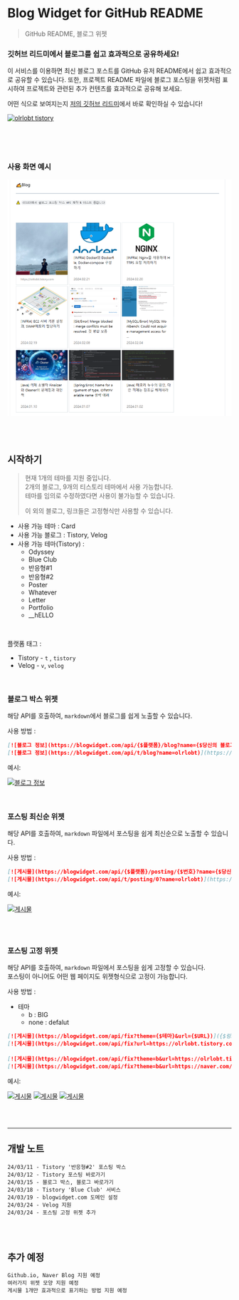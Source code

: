 

# Blog Widget for GitHub README

> GitHub README, 블로그 위젯 

### 깃허브 리드미에서 블로그를 쉽고 효과적으로 공유하세요!

이 서비스를 이용하면 최신 블로그 포스트를 GitHub 유저 README에서 쉽고 효과적으로 공유할 수 있습니다.
또한, 프로젝트 README 파일에 블로그 포스팅을 위젯처럼 표시하여 프로젝트와 관련된 추가 컨텐츠를 효과적으로 공유해 보세요.

어떤 식으로 보여지는지 [저의 깃허브 리드미](https://github.com/olrlobt)에서 바로 확인하실 수 있습니다! 


[![olrlobt tistory](https://blogwidget.com/api/t/blog?name=olrlobt)](https://olrlobt.tistory.com/)


<br><br><br>

### 사용 화면 예시
![img.png](docs/240318capture.png)

<br>
<br>

## 시작하기

> 현재 1개의 테마를 지원 중입니다.\
> 2개의 블로그, 9개의 티스토리 테마에서 사용 가능합니다.\
> 테마를 임의로 수정하였다면 사용이 불가능할 수 있습니다.
> 
> 이 외의 블로그, 링크들은 고정형식만 사용할 수 있습니다.

- 사용 가능 테마 : Card
- 사용 가능 블로그 : Tistory, Velog
- 사용 가능 테마(Tistory) : 
  - Odyssey
  - Blue Club
  - 반응형#1
  - 반응형#2 
  - Poster
  - Whatever
  - Letter
  - Portfolio
  - __hELLO

<br>

플랫폼 태그 :
- Tistory - `t` , `tistory`
- Velog - `v`, `velog`

<br>

### 블로그 박스 위젯

해당 API를 호출하여, `markdown`에서 블로그를 쉽게 노출할 수 있습니다.



사용 방법 :

```markdown
[![블로그 정보](https://blogwidget.com/api/{$플랫폼}/blog?name={$당신의 블로그 이름})]({$링크})
[![블로그 정보](https://blogwidget.com/api/t/blog?name=olrlobt)](https://olrlobt.tistory.com/)
```

예시:

[![블로그 정보](https://blogwidget.com/api/t/blog?name=olrlobt)](https://olrlobt.tistory.com/)

<br>

### 포스팅 최신순 위젯

해당 API를 호출하여, `markdown` 파일에서 포스팅을 쉽게 최신순으로 노출할 수 있습니다.


사용 방법 :

```markdown
[![게시물](https://blogwidget.com/api/{$플랫폼}/posting/{$번호}?name={$당신의 블로그 이름})](https://blogwidget.com/api/{$플랫폼}/link/{$번호}?name={$당신의 블로그 이름})
[![게시물](https://blogwidget.com/api/t/posting/0?name=olrlobt)](https://blogwidget.com/api/t/link/0?name=olrlobt)
```

예시:

[![게시물](https://blogwidget.com/api/t/posting/0?name=olrlobt)](https://blogwidget.com/api/t/link/0?name=olrlobt)

<br>
<br>



### 포스팅 고정 위젯

해당 API를 호출하여, `markdown` 파일에서 포스팅을 쉽게 고정할 수 있습니다.\
포스팅이 아니어도 어떤 웹 페이지도 위젯형식으로 고정이 가능합니다.

사용 방법 :
- 테마
  - b : BIG
  - none : defalut

```markdown
[![게시물](https://blogwidget.com/api/fix?theme={$테마}&url={$URL})]({$링크})
[![게시물](https://blogwidget.com/api/fix?url=https://olrlobt.tistory.com/)](https://olrlobt.tistory.com/)

[![게시물](https://blogwidget.com/api/fix?theme=b&url=https://olrlobt.tistory.com/)](https://olrlobt.tistory.com/)
[![게시물](https://blogwidget.com/api/fix?theme=b&url=https://naver.com/)](https://naver.com)
```

예시:

[![게시물](https://blogwidget.com/api/fix?url=https://olrlobt.tistory.com/80)](https://olrlobt.tistory.com/)
[![게시물](https://blogwidget.com/api/fix?url=https://olrlobt.tistory.com/81)](https://olrlobt.tistory.com/)
[![게시물](https://blogwidget.com/api/fix?url=https://olrlobt.tistory.com/82)](https://olrlobt.tistory.com/)

<br>
<br>







---










## 개발 노트

```text
24/03/11 - Tistory '반응형#2' 포스팅 박스
24/03/12 - Tistory 포스팅 바로가기
24/03/15 - 블로그 박스, 블로그 바로가기
24/03/18 - Tistory 'Blue Club' 서비스
24/03/19 - blogwidget.com 도메인 설정
24/03/24 - Velog 지원
24/03/24 - 포스팅 고정 위젯 추가
```

<br>
<br>

## 추가 예정

```text
Github.io, Naver Blog 지원 예정
여러가지 위젯 모양 지원 예정
게시물 1개만 효과적으로 표기하는 방법 지원 예정
```




